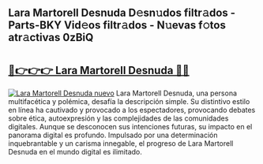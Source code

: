 ## Lara Martorell Desnuda D𝚎sn𝚞dos filtr𝚊dos - Parts-BKY Vid𝚎os filtr𝚊dos - N𝚞evas f𝚘tos atr𝚊ctivas 0zBiQ

# <h2><a href="http://mbczk9.tromn.icu/?c=Lara+Martorell+Desnuda">🔗👉👉👉 Lara Martorell Desnuda 🔗🔗</a></h2>

[![Lara Martorell Desnuda nuevo](https://i.imgur.com/pEAQMta.gif)](http://mbczk9.tromn.icu/?c=Lara+Martorell+Desnuda)
Lara Martorell Desnuda, una persona multifacética y polémica, desafía la descripción simple. Su distintivo estilo en línea ha cautivado y provocado a los espectadores, provocando debates sobre ética, autoexpresión y las complejidades de las comunidades digitales. Aunque se desconocen sus intenciones futuras, su impacto en el panorama digital es profundo. Impulsado por una determinación inquebrantable y un carisma innegable, el progreso de Lara Martorell Desnuda en el mundo digital es ilimitado.
